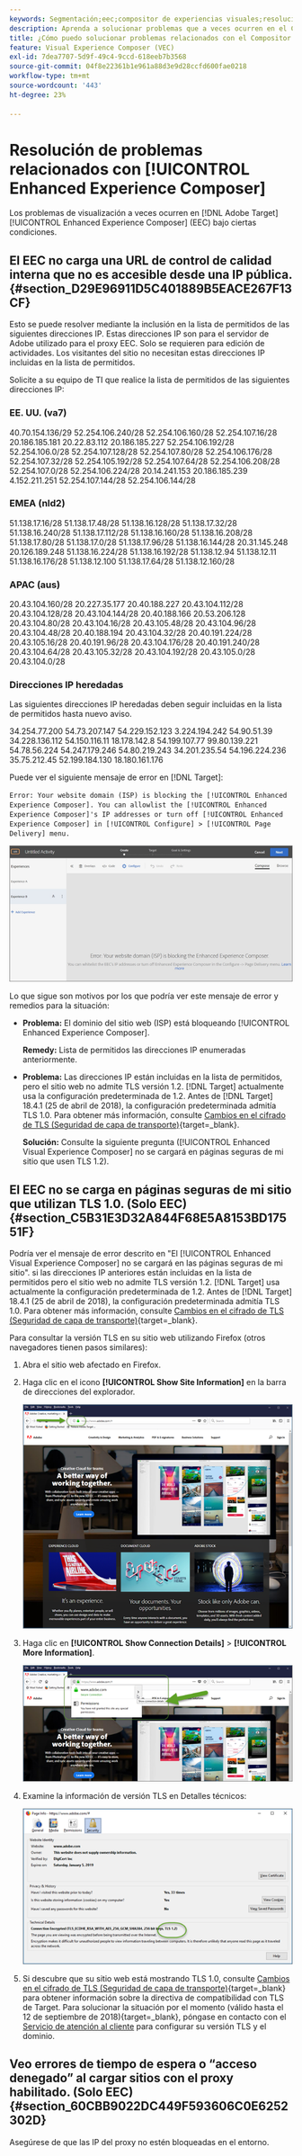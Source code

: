 ```yaml
---
keywords: Segmentación;eec;compositor de experiencias visuales;resolución de problemas del compositor de experiencias mejorado;resolución de problemas
description: Aprenda a solucionar problemas que a veces ocurren en el Compositor de experiencias mejorado (EEC) de Adobe [!DNL Target] en ciertas condiciones.
title: ¿Cómo puedo solucionar problemas relacionados con el Compositor de experiencias mejorado?
feature: Visual Experience Composer (VEC)
exl-id: 7dea7707-5d9f-49c4-9ccd-618eeb7b3568
source-git-commit: 04f8e22361b1e961a88d3e9d28ccfd600fae0218
workflow-type: tm+mt
source-wordcount: '443'
ht-degree: 23%

---
```


# Resolución de problemas relacionados con [!UICONTROL Enhanced Experience Composer]

Los problemas de visualización a veces ocurren en [!DNL Adobe Target] [!UICONTROL Enhanced Experience Composer] (EEC) bajo ciertas condiciones.

## El EEC no carga una URL de control de calidad interna que no es accesible desde una IP pública. {#section_D29E96911D5C401889B5EACE267F13CF}

Esto se puede resolver mediante la inclusión en la lista de permitidos de las siguientes direcciones IP. Estas direcciones IP son para el servidor de Adobe utilizado para el proxy EEC. Solo se requieren para edición de actividades. Los visitantes del sitio no necesitan estas direcciones IP incluidas en la lista de permitidos.

Solicite a su equipo de TI que realice la lista de permitidos de las siguientes direcciones IP:

### EE. UU. (va7)

40.70.154.136/29
52.254.106.240/28
52.254.106.160/28
52.254.107.16/28
20.186.185.181
20.22.83.112
20.186.185.227
52.254.106.192/28
52.254.106.0/28
52.254.107.128/28
52.254.107.80/28
52.254.106.176/28
52.254.107.32/28
52.254.105.192/28
52.254.107.64/28
52.254.106.208/28
52.254.107.0/28
52.254.106.224/28
20.14.241.153
20.186.185.239
4.152.211.251
52.254.107.144/28
52.254.106.144/28

### EMEA (nld2)

51.138.17.16/28
51.138.17.48/28
51.138.16.128/28
51.138.17.32/28
51.138.16.240/28
51.138.17.112/28
51.138.16.160/28
51.138.16.208/28
51.138.17.80/28
51.138.17.0/28
51.138.17.96/28
51.138.16.144/28
20.31.145.248
20.126.189.248
51.138.16.224/28
51.138.16.192/28
51.138.12.94
51.138.12.11
51.138.16.176/28
51.138.12.100
51.138.17.64/28
51.138.12.160/28

### APAC (aus)

20.43.104.160/28
20.227.35.177
20.40.188.227
20.43.104.112/28
20.43.104.128/28
20.43.104.144/28
20.40.188.166
20.53.206.128
20.43.104.80/28
20.43.104.16/28
20.43.105.48/28
20.43.104.96/28
20.43.104.48/28
20.40.188.194
20.43.104.32/28
20.40.191.224/28
20.43.105.16/28
20.40.191.96/28
20.43.104.176/28
20.40.191.240/28
20.43.104.64/28
20.43.105.32/28
20.43.104.192/28
20.43.105.0/28
20.43.104.0/28

### Direcciones IP heredadas

Las siguientes direcciones IP heredadas deben seguir incluidas en la lista de permitidos hasta nuevo aviso.

34.254.77.200
54.73.207.147
54.229.152.123
3.224.194.242
54.90.51.39
34.228.136.112
54.150.116.11
18.178.142.8
54.199.107.77
99.80.139.221
54.78.56.224
54.247.179.246
54.80.219.243
34.201.235.54
54.196.224.236
35.75.212.45
52.199.184.130
18.180.161.176

Puede ver el siguiente mensaje de error en [!DNL Target]:

`Error: Your website domain (ISP) is blocking the [!UICONTROL Enhanced Experience Composer]. You can allowlist the [!UICONTROL Enhanced Experience Composer]'s IP addresses or turn off [!UICONTROL Enhanced Experience Composer] in [!UICONTROL Configure] > [!UICONTROL Page Delivery] menu.`

![imagen EEC_error](assets/EEC_error.png)

Lo que sigue son motivos por los que podría ver este mensaje de error y remedios para la situación:

* **Problema:** El dominio del sitio web (ISP) está bloqueando [!UICONTROL Enhanced Experience Composer].

  **Remedy:** Lista de permitidos las direcciones IP enumeradas anteriormente.

* **Problema:** Las direcciones IP están incluidas en la lista de permitidos, pero el sitio web no admite TLS versión 1.2. [!DNL Target] actualmente usa la configuración predeterminada de 1.2. Antes de [!DNL Target] 18.4.1 (25 de abril de 2018), la configuración predeterminada admitía TLS 1.0. Para obtener más información, consulte [Cambios en el cifrado de TLS (Seguridad de capa de transporte)](https://experienceleague.adobe.com/docs/target-dev/developer/implementation/tls-transport-layer-security-encryption.html?lang=es){target=_blank}.

  **Solución:** Consulte la siguiente pregunta ([!UICONTROL Enhanced Visual Experience Composer] no se cargará en páginas seguras de mi sitio que usen TLS 1.2).

## El EEC no se carga en páginas seguras de mi sitio que utilizan TLS 1.0. (Solo EEC)   {#section_C5B31E3D32A844F68E5A8153BD17551F}

Podría ver el mensaje de error descrito en &quot;El [!UICONTROL Enhanced Visual Experience Composer] no se cargará en las páginas seguras de mi sitio&quot;. si las direcciones IP anteriores están incluidas en la lista de permitidos pero el sitio web no admite TLS versión 1.2. [!DNL Target] usa actualmente la configuración predeterminada de 1.2. Antes de [!DNL Target] 18.4.1 (25 de abril de 2018), la configuración predeterminada admitía TLS 1.0. Para obtener más información, consulte [Cambios en el cifrado de TLS (Seguridad de capa de transporte)](https://experienceleague.adobe.com/docs/target-dev/developer/implementation/tls-transport-layer-security-encryption.html?lang=es){target=_blank}.

Para consultar la versión TLS en su sitio web utilizando Firefox (otros navegadores tienen pasos similares):

1. Abra el sitio web afectado en Firefox.
1. Haga clic en el icono **[!UICONTROL Show Site Information]** en la barra de direcciones del explorador.

   ![imagen firefox_more_info](assets/firefox_more_info.png)

1. Haga clic en **[!UICONTROL Show Connection Details]** > **[!UICONTROL More Information]**.

   ![imagen de firefox_more_info_2](assets/firefox_more_info_2.png)

1. Examine la información de versión TLS en Detalles técnicos:

   ![imagen de firefox_more_info_3](assets/firefox_more_info_3.png)

1. Si descubre que su sitio web está mostrando TLS 1.0, consulte [Cambios en el cifrado de TLS (Seguridad de capa de transporte)](https://experienceleague.adobe.com/docs/target-dev/developer/implementation/tls-transport-layer-security-encryption.html?lang=es){target=_blank} para obtener información sobre la directiva de compatibilidad con TLS de Target. Para solucionar la situación por el momento (válido hasta el 12 de septiembre de 2018){target=_blank}, póngase en contacto con el [Servicio de atención al cliente](/help/main/cmp-resources-and-contact-information.md#reference_ACA3391A00EF467B87930A450050077C) para configurar su versión TLS y el dominio.

## Veo errores de tiempo de espera o “acceso denegado” al cargar sitios con el proxy habilitado. (Solo EEC)   {#section_60CBB9022DC449F593606C0E6252302D}

Asegúrese de que las IP del proxy no estén bloqueadas en el entorno.
